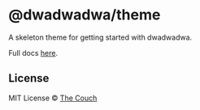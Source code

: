 # @dwadwadwa/theme
A skeleton theme for getting started with dwadwadwa.

Full docs [here](https://github.com/the-couch/dwadwadwa).

## License
MIT License © [The Couch](https://thecouch.nyc)

